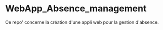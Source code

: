 # WebApp_Absence_management
Ce repo' concerne la création d'une appli web pour la gestion d'absence. 
